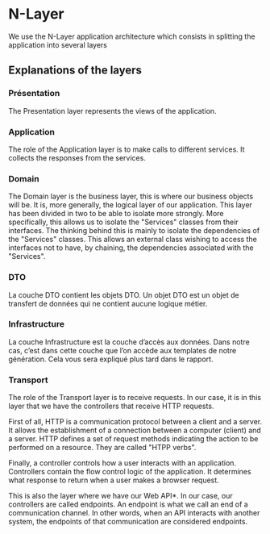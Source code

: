 # N-Layer

We use the N-Layer application architecture which consists in splitting the application into several layers

## Explanations of the layers

### Présentation
The Presentation layer represents the views of the application.

### Application
The role of the Application layer is to make calls to different services. It collects the responses from the services.

### Domain
The Domain layer is the business layer, this is where our business objects will be. It is, more generally, the logical layer of our application. This layer has been divided in two to be able to isolate more strongly. More specifically, this allows us to isolate the "Services" classes from their interfaces. The thinking behind this is mainly to isolate the dependencies of the "Services" classes. This allows an external class wishing to access the interfaces not to have, by chaining, the dependencies associated with the "Services".

### DTO
La couche DTO contient les objets DTO. Un objet DTO est un objet de transfert de données qui ne contient aucune logique métier.

### Infrastructure
La couche Infrastructure est la couche d’accès aux données. Dans notre cas, c’est dans cette couche que l’on accède aux templates de notre génération. Cela vous sera expliqué plus tard dans le rapport.

### Transport
The role of the Transport layer is to receive requests. In our case, it is in this layer that we have the controllers that receive HTTP requests.

First of all, HTTP is a communication protocol between a client and a server. It allows the establishment of a connection between a computer (client) and a server. HTTP defines a set of request methods indicating the action to be performed on a resource. They are called "HTPP verbs".

Finally, a controller controls how a user interacts with an application. Controllers contain the flow control logic of the application. It determines what response to return when a user makes a browser request. 

This is also the layer where we have our Web API*. In our case, our controllers are called endpoints. An endpoint is what we call an end of a communication channel. In other words, when an API interacts with another system, the endpoints of that communication are considered endpoints. 